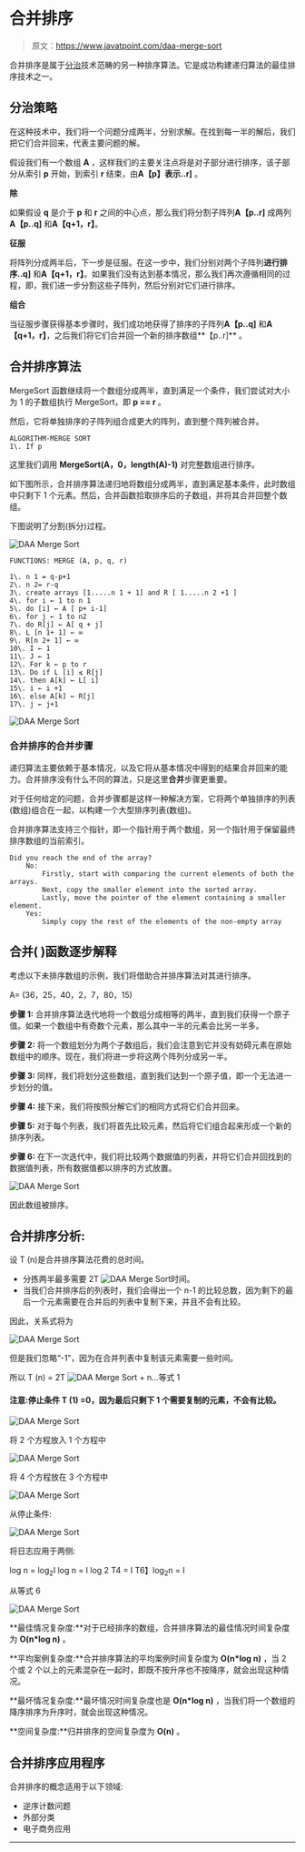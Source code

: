# 合并排序

> 原文：<https://www.javatpoint.com/daa-merge-sort>

合并排序是属于[分治](https://www.javatpoint.com/divide-and-conquer-introduction)技术范畴的另一种排序算法。它是成功构建递归算法的最佳排序技术之一。

## 分治策略

在这种技术中，我们将一个问题分成两半，分别求解。在找到每一半的解后，我们把它们合并回来，代表主要问题的解。

假设我们有一个数组 **A** ，这样我们的主要关注点将是对子部分进行排序，该子部分从索引 **p** 开始，到索引 **r** 结束，由**A【p】表示..r]** 。

**除**

如果假设 **q** 是介于 **p** 和 **r** 之间的中心点，那么我们将分割子阵列**A【p..r]** 成两列**A【p..q]** 和**A【q+1，r】**。

**征服**

将阵列分成两半后，下一步是征服。在这一步中，我们分别对两个子阵列**进行排序..q]** 和**A【q+1，r】**。如果我们没有达到基本情况，那么我们再次遵循相同的过程，即，我们进一步分割这些子阵列，然后分别对它们进行排序。

**组合**

当征服步骤获得基本步骤时，我们成功地获得了排序的子阵列**A【p..q]** 和**A【q+1，r】**，之后我们将它们合并回一个新的排序数组**【p..r]** 。

## 合并排序算法

MergeSort 函数继续将一个数组分成两半，直到满足一个条件，我们尝试对大小为 1 的子数组执行 MergeSort，即 **p == r** 。

然后，它将单独排序的子阵列组合成更大的阵列，直到整个阵列被合并。

```
ALGORITHM-MERGE SORT
1\. If p
```

这里我们调用 **MergeSort(A，0，length(A)-1)** 对完整数组进行排序。

如下图所示，合并排序算法递归地将数组分成两半，直到满足基本条件，此时数组中只剩下 1 个元素。然后，合并函数拾取排序后的子数组，并将其合并回整个数组。

下图说明了分割(拆分)过程。

![DAA Merge Sort](img/b7da0750f576b727419cd07803b3d4a0.png)

```
FUNCTIONS: MERGE (A, p, q, r)

1\. n 1 = q-p+1
2\. n 2= r-q
3\. create arrays [1.....n 1 + 1] and R [ 1.....n 2 +1 ]
4\. for i ← 1 to n 1
5\. do [i] ← A [ p+ i-1]
6\. for j ← 1 to n2
7\. do R[j] ← A[ q + j]
8\. L [n 1+ 1] ← ∞
9\. R[n 2+ 1] ← ∞ 
10\. I ← 1
11\. J ← 1
12\. For k ← p to r
13\. Do if L [i] ≤ R[j]
14\. then A[k] ← L[ i]
15\. i ← i +1
16\. else A[k] ← R[j]
17\. j ← j+1

```

![DAA Merge Sort](img/d96a7d3ef19b93f1577bace3db89a2e4.png)

### 合并排序的合并步骤

递归算法主要依赖于基本情况，以及它将从基本情况中得到的结果合并回来的能力。合并排序没有什么不同的算法，只是这里**合并**步骤更重要。

对于任何给定的问题，合并步骤都是这样一种解决方案，它将两个单独排序的列表(数组)组合在一起，以构建一个大型排序列表(数组)。

合并排序算法支持三个指针，即一个指针用于两个数组，另一个指针用于保留最终排序数组的当前索引。

```
Did you reach the end of the array?
    No:
        Firstly, start with comparing the current elements of both the arrays. 
        Next, copy the smaller element into the sorted array.
        Lastly, move the pointer of the element containing a smaller element.
    Yes:
        Simply copy the rest of the elements of the non-empty array

```

## 合并( )函数逐步解释

考虑以下未排序数组的示例，我们将借助合并排序算法对其进行排序。

A= (36，25，40，2，7，80，15)

**步骤 1:** 合并排序算法迭代地将一个数组分成相等的两半，直到我们获得一个原子值。如果一个数组中有奇数个元素，那么其中一半的元素会比另一半多。

**步骤 2:** 将一个数组划分为两个子数组后，我们会注意到它并没有妨碍元素在原始数组中的顺序。现在，我们将进一步将这两个阵列分成另一半。

**步骤 3:** 同样，我们将划分这些数组，直到我们达到一个原子值，即一个无法进一步划分的值。

**步骤 4:** 接下来，我们将按照分解它们的相同方式将它们合并回来。

**步骤 5:** 对于每个列表，我们将首先比较元素，然后将它们组合起来形成一个新的排序列表。

**步骤 6:** 在下一次迭代中，我们将比较两个数据值的列表，并将它们合并回找到的数据值列表，所有数据值都以排序的方式放置。

![DAA Merge Sort](img/7d17123c4f28dffe3a5496c9d8b347f2.png)

因此数组被排序。

## 合并排序分析:

设 T (n)是合并排序算法花费的总时间。

*   分拣两半最多需要 2T ![DAA Merge Sort](img/a7d8e6b36b12f45583ebfedb909fb247.png)时间。
*   当我们合并排序后的列表时，我们会得出一个 n-1 的比较总数，因为剩下的最后一个元素需要在合并后的列表中复制下来，并且不会有比较。

因此，关系式将为

![DAA Merge Sort](img/e2b01c684d6081c6eeedfb32d8411d45.png)

但是我们忽略“-1”，因为在合并列表中复制该元素需要一些时间。

所以 T (n) = 2T ![DAA Merge Sort](img/a292db42dae950ffe9b322d8169bafa1.png) + n...等式 1

#### 注意:停止条件 T (1) =0，因为最后只剩下 1 个需要复制的元素，不会有比较。

![DAA Merge Sort](img/d344b386e724f7036b7fa11cfbddbb96.png)

将 2 个方程放入 1 个方程中

![DAA Merge Sort](img/7f675f7d1c579cb1e66f9d28c633d921.png)

将 4 个方程放在 3 个方程中

![DAA Merge Sort](img/56f3939301cc3d728fe69ddb5ed9f7fc.png)

从停止条件:

![DAA Merge Sort](img/6800568cafb315f63ba334511e0d5c06.png)

将日志应用于两侧:

log n = log<sub>2</sub>I
log n = I log 2
T4 = I
T6】log<sub>2</sub>n = I

从等式 6

![DAA Merge Sort](img/26aad882d1bbd86a044a70a0dbfaf36b.png)

**最佳情况复杂度:**对于已经排序的数组，合并排序算法的最佳情况时间复杂度为 **O(n*log n)** 。

**平均案例复杂度:**合并排序算法的平均案例时间复杂度为 **O(n*log n)** ，当 2 个或 2 个以上的元素混杂在一起时，即既不按升序也不按降序，就会出现这种情况。

**最坏情况复杂度:**最坏情况时间复杂度也是 **O(n*log n)** ，当我们将一个数组的降序排序为升序时，就会出现这种情况。

**空间复杂度:**归并排序的空间复杂度为 **O(n)** 。

## 合并排序应用程序

合并排序的概念适用于以下领域:

*   逆序计数问题
*   外部分类
*   电子商务应用

* * *